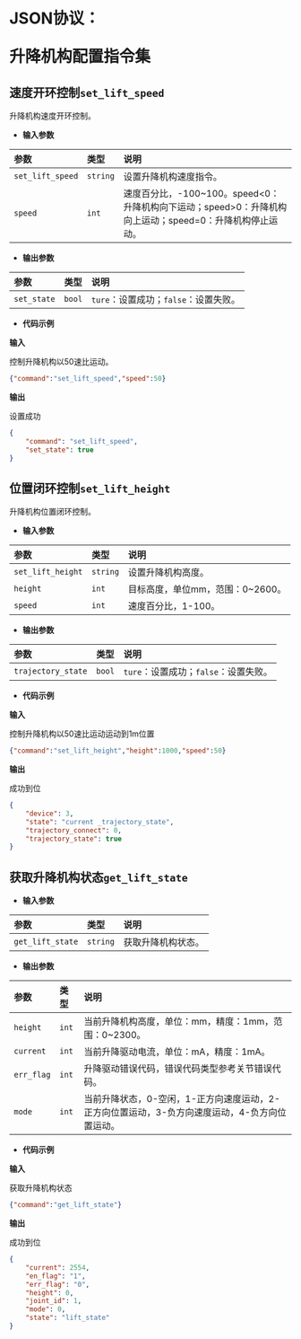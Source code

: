 # <p class="hidden">JSON协议：</p>升降机构配置指令集

## 速度开环控制`set_lift_speed`

升降机构速度开环控制。

- **输入参数**

| 参数            | 类型 | 说明                     |
| :-------------- | :--- | :----------------------- |
| `set_lift_speed` |   `string`   | 设置升降机构速度指令。           |
| `speed` |   `int`   | 速度百分比，-100~100。speed<0：升降机构向下运动；speed>0：升降机构向上运动；speed=0：升降机构停止运动。          |

- **输出参数**

| 参数        | 类型   | 说明                                  |
| :---------- | :----- | :------------------------------------ |
| `set_state` | `bool` | `ture`：设置成功；`false`：设置失败。 |

- **代码示例**

**输入**  

控制升降机构以50速比运动。

```json
{"command":"set_lift_speed","speed":50}
```

**输出**  

设置成功

```json
{
    "command": "set_lift_speed",
    "set_state": true
}
```

## 位置闭环控制`set_lift_height`

升降机构位置闭环控制。

- **输入参数**

| 参数            | 类型 | 说明                     |
| :-------------- | :--- | :----------------------- |
| `set_lift_height` |   `string`   | 设置升降机构高度。           |
| `height` |   `int`   | 目标高度，单位mm，范围：0~2600。          |
| `speed` |   `int`   | 速度百分比，1-100。          |

- **输出参数**

| 参数        | 类型   | 说明                                  |
| :---------- | :----- | :------------------------------------ |
| `trajectory_state` | `bool` | `ture`：设置成功；`false`：设置失败。 |

- **代码示例**

**输入**  

控制升降机构以50速比运动运动到1m位置

```json
{"command":"set_lift_height","height":1000,"speed":50}
```

**输出**  

成功到位

```json
{
    "device": 3,
    "state": "current _trajectory_state",
    "trajectory_connect": 0,
    "trajectory_state": true
}
```

## 获取升降机构状态`get_lift_state`

- **输入参数**

| 参数            | 类型 | 说明                     |
| :-------------- | :--- | :----------------------- |
| `get_lift_state` |   `string`   | 获取升降机构状态。           |

- **输出参数**

| 参数            | 类型 | 说明                     |
| :-------------- | :--- | :----------------------- |
| `height` |   `int`   | 当前升降机构高度，单位：mm，精度：1mm，范围：0~2300。          |
| `current` |   `int`   | 当前升降驱动电流，单位：mA，精度：1mA。          |
| `err_flag` |   `int`   | 升降驱动错误代码，错误代码类型参考关节错误代码。          |
| `mode` |   `int`   | 当前升降状态，0-空闲，1-正方向速度运动，2-正方向位置运动，3-负方向速度运动，4-负方向位置运动。          |

- **代码示例**

**输入**  

获取升降机构状态

```json
{"command":"get_lift_state"}
```

**输出**  

成功到位

```json
{
    "current": 2554,
    "en_flag": "1",
    "err_flag": "0",
    "height": 0,
    "joint_id": 1,
    "mode": 0,
    "state": "lift_state"
}
```
